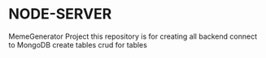 # NODE-SERVER
MemeGenerator Project
this repository is for creating all backend 
connect to MongoDB 
create tables
crud for tables
